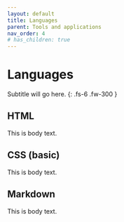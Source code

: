 ```yaml
---
layout: default
title: Languages
parent: Tools and applications
nav_order: 4
# has_children: true
---
```


# Languages
Subtitle will go here.
{: .fs-6 .fw-300 }

## HTML
This is body text.

## CSS (basic)
This is body text.

## Markdown
This is body text.